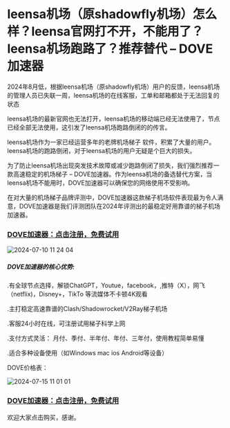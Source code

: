 # leensa机场（原shadowfly机场）怎么样？leensa官网打不开，不能用了？leensa机场跑路了？推荐替代 – DOVE加速器

2024年8月低，根据leensa机场（原shadowfly机场）用户的反馈，leensa机场的管理人员已失联一周，leensa机场的在线客服，工单和邮箱都处于无法回复的状态

leensa机场的最新官网也无法打开，leensa机场的移动端已经无法使用了，节点已经全部无法使用，这引发了leensa机场跑路倒闭的的传言。

leensa机场作为一家已经运营多年的老牌机场梯子 软件，积累了大量的用户。leensa机场的跑路倒闭，对于leensa机场的用户无疑是个巨大的损失。

为了防止leensa机场出现突发技术故障或减少跑路倒闭了损失，我们强烈推荐一款高速稳定的机场梯子 – DOVE加速器。作为leensa机场的备选替代方案，当leensa机场不能用时，DOVE加速器可以确保您的网络使用不受影响。

在对大量的机场梯子品牌评测中，DOVE加速器这款梯子机场软件表现最为令人满意，DOVE加速器是我们评测团队在2024年评测出的最稳定好用靠谱的梯子机场加速器。

### [DOVE加速器：点击注册，免费试用](https://dove8.cc/a.php?alavBTtF8UB)

![2024-07-10 11 24 04](https://github.com/user-attachments/assets/05782f3e-7610-46da-a09c-31421bfa0149)


##### DOVE加速器的核心优势:

.有全球节点选择，解锁ChatGPT，Youtue，facebook，,推特（X），网飞（netflix)，Disney+，TikTo
等流媒体不卡顿4K观看

.主打稳定高速靠谱的Clash/Shadowrocket/V2Ray梯子机场

.客服24小时在线，可注册试用梯子科学上网

.支付方式灵活： 月付、季付、半年付、年付、三年付，使用教程简单易懂

.适合多种设备使用（如Windows mac ios Android等设备）

DOVE价格表：

![2024-07-15 11 01 01](https://github.com/user-attachments/assets/45bed9db-e268-48c9-ba28-f08b54e72993)

### [DOVE加速器：点击注册，免费试用](https://dove8.cc/a.php?alavBTtF8UB)

欢迎大家点击购买，感谢。 

